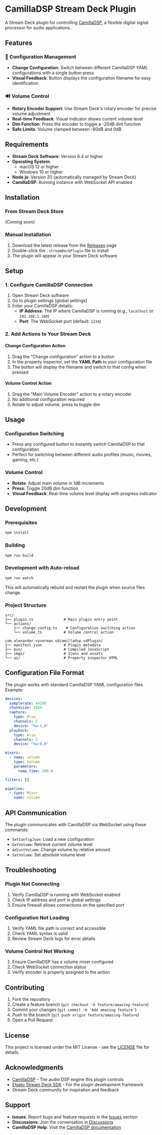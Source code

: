 # CamillaDSP Stream Deck Plugin

A Stream Deck plugin for controlling [CamillaDSP](https://github.com/HEnquist/camilladsp), a flexible digital signal processor for audio applications.

## Features

### 🔧 Configuration Management
- **Change Configuration**: Switch between different CamillaDSP YAML configurations with a single button press
- **Visual Feedback**: Button displays the configuration filename for easy identification

### 🔊 Volume Control
- **Rotary Encoder Support**: Use Stream Deck's rotary encoder for precise volume adjustment
- **Real-time Feedback**: Visual indicator shows current volume level
- **Dim Function**: Press the encoder to toggle a -20dB dim function
- **Safe Limits**: Volume clamped between -80dB and 0dB

## Requirements

- **Stream Deck Software**: Version 6.4 or higher
- **Operating System**: 
  - macOS 12 or higher
  - Windows 10 or higher
- **Node.js**: Version 20 (automatically managed by Stream Deck)
- **CamillaDSP**: Running instance with WebSocket API enabled

## Installation

### From Stream Deck Store
*(Coming soon)*

### Manual Installation
1. Download the latest release from the [Releases](../../releases) page
2. Double-click the `.streamDeckPlugin` file to install
3. The plugin will appear in your Stream Deck software

## Setup

### 1. Configure CamillaDSP Connection
1. Open Stream Deck software
2. Go to plugin settings (global settings)
3. Enter your CamillaDSP details:
   - **IP Address**: The IP where CamillaDSP is running (e.g., `localhost` or `192.168.1.100`)
   - **Port**: The WebSocket port (default: `1234`)

### 2. Add Actions to Your Stream Deck

#### Change Configuration Action
1. Drag the "Change configuration" action to a button
2. In the property inspector, set the **YAML Path** to your configuration file
3. The button will display the filename and switch to that config when pressed

#### Volume Control Action
1. Drag the "Main Volume Encoder" action to a rotary encoder
2. No additional configuration required
3. Rotate to adjust volume, press to toggle dim

## Usage

### Configuration Switching
- Press any configured button to instantly switch CamillaDSP to that configuration
- Perfect for switching between different audio profiles (music, movies, gaming, etc.)

### Volume Control
- **Rotate**: Adjust main volume in 1dB increments
- **Press**: Toggle 20dB dim function
- **Visual Feedback**: Real-time volume level display with progress indicator

## Development

### Prerequisites
```bash
npm install
```

### Building
```bash
npm run build
```

### Development with Auto-reload
```bash
npm run watch
```

This will automatically rebuild and restart the plugin when source files change.

### Project Structure
```
src/
├── plugin.ts              # Main plugin entry point
└── actions/
    ├── change-config.ts    # Configuration switching action
    └── volume.ts          # Volume control action

com.alexander-vyverman.sdcamilladsp.sdPlugin/
├── manifest.json          # Plugin metadata
├── bin/                   # Compiled JavaScript
├── imgs/                  # Icons and assets
└── ui/                    # Property inspector HTML
```

## Configuration File Format

The plugin works with standard CamillaDSP YAML configuration files. Example:

```yaml
devices:
  samplerate: 44100
  chunksize: 1024
  capture:
    type: Alsa
    channels: 2
    device: "hw:1,0"
  playback:
    type: Alsa
    channels: 2
    device: "hw:0,0"

mixers:
  - name: volume
    type: Volume
    parameters:
      ramp_time: 200.0

filters: []

pipeline:
  - type: Mixer
    name: volume
```

## API Communication

The plugin communicates with CamillaDSP via WebSocket using these commands:

- `SetConfigJson`: Load a new configuration
- `GetVolume`: Retrieve current volume level
- `AdjustVolume`: Change volume by relative amount
- `SetVolume`: Set absolute volume level

## Troubleshooting

### Plugin Not Connecting
1. Verify CamillaDSP is running with WebSocket enabled
2. Check IP address and port in global settings
3. Ensure firewall allows connections on the specified port

### Configuration Not Loading
1. Verify YAML file path is correct and accessible
2. Check YAML syntax is valid
3. Review Stream Deck logs for error details

### Volume Control Not Working
1. Ensure CamillaDSP has a volume mixer configured
2. Check WebSocket connection status
3. Verify encoder is properly assigned to the action

## Contributing

1. Fork the repository
2. Create a feature branch (`git checkout -b feature/amazing-feature`)
3. Commit your changes (`git commit -m 'Add amazing feature'`)
4. Push to the branch (`git push origin feature/amazing-feature`)
5. Open a Pull Request

## License

This project is licensed under the MIT License - see the [LICENSE](LICENSE) file for details.

## Acknowledgments

- [CamillaDSP](https://github.com/HEnquist/camilladsp) - The audio DSP engine this plugin controls
- [Elgato Stream Deck SDK](https://docs.elgato.com/sdk/) - For the plugin development framework
- Stream Deck community for inspiration and feedback

## Support

- **Issues**: Report bugs and feature requests in the [Issues](../../issues) section
- **Discussions**: Join the conversation in [Discussions](../../discussions)
- **CamillaDSP Help**: Visit the [CamillaDSP documentation](https://henquist.github.io/camilladsp/index.html)